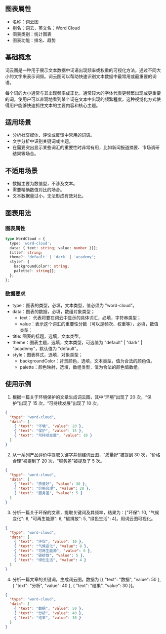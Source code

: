 ## 图表属性

- 名称：词云图
- 别名：词云，英文名：Word Cloud
- 图表类别：统计图表
- 图表功能：排名、趋势

## 基础概念

词云图是一种用于展示文本数据中词语出现频率或权重的可视化方法，通过不同大小的文字来表示词频。词云图可以帮助快速识别文本数据中最常用或最重要的词语。

每个词的大小通常与其出现频率成正比，通常较大的字体代表更频繁出现或更重要的词，使用户可以直观地看到某个词在文本中出现的频繁程度。这种视觉化方式使得用户能够快速抓住文本的主要内容和核心主题。

## 适用场景

- 分析社交媒体、评论或反馈中常用的词语。
- 文字分析中识别关键词或主题。
- 在需要突出显示某些词汇的重要性时非常有用，比如新闻报道摘要、市场调研结果等场合。

## 不适用场景

- 数据主要为数值型，不涉及文本。
- 需要精确数值对比的场合。
- 文本数据量过小，无法形成有效对比。

## 图表用法

### 图表属性

```typescript
type WordCloud = {
  type: 'word-cloud';
  data: { text: string; value: number }[];
  title?: string;
  theme?: 'default' | 'dark' | 'academy';
  style?: {
    backgroundColor?: string;
    palette?: string[];
  };
};
```

### 数据要求

- type：图表的类型，必填，文本类型，值必须为 "word-cloud"。
- data：图表的数据，必填，数组对象类型；
  - text： 代表将要在词云中显示的具体词汇，必填，字符串类型；
  - value：表示这个词汇的重要性分数（可以是频次、权重等），必填，数值类型；
- title: 图表的标题，选填，文本类型。
- theme：图表主题，选填，文本类型，可选值为 "default" | "dark" | "academy"，默认值为 "default"。
- style：图表样式，选填，对象类型；
  - backgroundColor：背景颜色，选填，文本类型，值为合法的颜色值。
  - palette：颜色映射，选填，数组类型，值为合法的颜色值数组。

## 使用示例

1. 根据一篇关于环境保护的文章生成词云图，其中“环境”出现了 20 次，“保护”出现了 15 次，“可持续发展”出现了 10 次。

```json
{
  "type": "word-cloud",
  "data": [
    { "text": "环境", "value": 20 },
    { "text": "保护", "value": 15 },
    { "text": "可持续发展", "value": 10 }
  ]
}
```

2. 从一系列产品评价中提取关键字并创建词云图，“质量好”被提到 30 次，“价格合理”被提到了 20 次，“服务差”被提及了 5 次。

```json
{
  "type": "word-cloud",
  "data": [
    { "text": "质量好", "value": 30 },
    { "text": "价格合理", "value": 20 },
    { "text": "服务差", "value": 5 }
  ]
}
```

3. 分析一篇关于环保的文章，提取关键词及其频率，结果为：["环保": 10, "气候变化": 8, "可再生能源": 6, "碳排放": 5, "绿色生活": 4]。用词云图可视化。

```json
{
  "type": "word-cloud",
  "data": [
    { "text": "环保", "value": 10 },
    { "text": "气候变化", "value": 8 },
    { "text": "可再生能源", "value": 6 },
    { "text": "碳排放", "value": 5 },
    { "text": "绿色生活", "value": 4 }
  ]
}
```

4. 分析一篇文章的关键词，生成词云图。数据为 [{ "text": "数据", "value": 50 }, { "text": "分析", "value": 40 }, { "text": "结果", "value": 30 }]。

```json
{
  "type": "word-cloud",
  "data": [
    { "text": "数据", "value": 50 },
    { "text": "分析", "value": 40 },
    { "text": "结果", "value": 30 }
  ]
}
```
